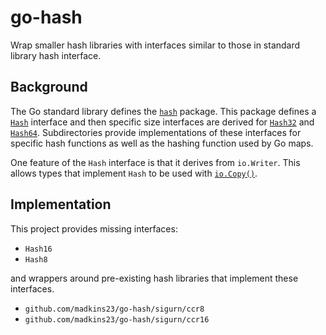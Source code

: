 # go-hash

Wrap smaller hash libraries with interfaces similar to those in standard library hash interface.

## Background

The Go standard library defines the [`hash`](https://pkg.go.dev/hash) package.
This package defines a [`Hash`](https://pkg.go.dev/hash#Hash) interface
and then specific size interfaces are derived for
[`Hash32`](https://pkg.go.dev/hash#Hash32)
and [`Hash64`](https://pkg.go.dev/hash#Hash64).
Subdirectories provide implementations of these interfaces for specific hash functions
as well as the hashing function used by Go maps.

One feature of the `Hash` interface is that it derives from `io.Writer`.
This allows types that implement `Hash` to be used with
[`io.Copy()`](https://pkg.go.dev/io#Copy).

## Implementation

This project provides missing interfaces:

* `Hash16`
* `Hash8`

and wrappers around pre-existing hash libraries that implement these interfaces.

* `github.com/madkins23/go-hash/sigurn/ccr8`
* `github.com/madkins23/go-hash/sigurn/ccr16`
